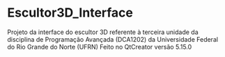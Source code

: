 # Escultor3D_Interface
Projeto da interface do escultor 3D referente à terceira unidade da disciplina de Programação Avançada (DCA1202) da Universidade Federal do Rio Grande do Norte (UFRN) 
Feito no QtCreator versão 5.15.0
